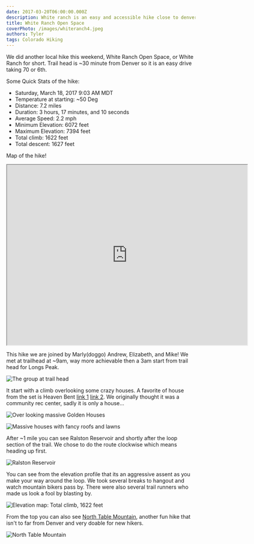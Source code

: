 ```yaml
---
date: 2017-03-20T06:00:00.000Z 
description: White ranch is an easy and accessible hike close to denver.
title: White Ranch Open Space
coverPhoto: /images/whiteranch4.jpeg
authors: Tyler
tags: Colorado Hiking
---
```

We did another local hike this weekend, White Ranch Open Space, or White Ranch for short. Trail head is ~30 minute from Denver so it is an easy drive taking 70 or 6th. 

Some Quick Stats of the hike:

* Saturday, March 18, 2017 9:03 AM MDT
* Temperature at starting: ~50 Deg
* Distance: 7.2 miles
* Duration: 3 hours, 17 minutes, and 10 seconds
* Average Speed: 2.2 mph
* Minimum Elevation: 6072 feet
* Maximum Elevation: 7394 feet
* Total climb: 1622 feet
* Total descent: 1627 feet

Map of the hike!

<iframe title="map of the hike" src="https://www.google.com/maps/d/embed?mid=1V5AQJWg0grHoyGPlSB7bTXwhjkE&hl=en" width="640" height="480"></iframe>

This hike we are joined by Marly(doggo) Andrew, Elizabeth, and Mike! We met at trailhead at ~9am, way more achievable then a 3am start from trail head for Longs Peak.

![The group at trail head](/images/whiteranch1.jpeg)

It start with a climb overlooking some crazy houses. A favorite of house from the set is Heaven Bent [link 1](https://www.zillow.com/homedetails/6455-Dakota-Ridge-Dr-Golden-CO-80403/2146368154_zpid/) [link 2](http://homesoftherich.net/2014/10/heaven-bent-a-35-acre-estate-in-golden-co/). We originally thought it was a community rec center, sadly it is only a house... 

![Over looking massive Golden Houses](/images/whiteranch2.jpeg)

![Massive houses with fancy roofs and lawns](/images/whiteranch3.jpeg)

After ~1 mile you can see Ralston Reservoir and shortly after the loop section of the trail. We chose to do the route clockwise which means heading up first. 

![Ralston Reservoir](/images/whiteranch4.jpeg)

You can see from the elevation profile that its an aggressive assent as you make your way around the loop. We took several breaks to hangout and watch mountain bikers pass by. There were also several trail runners who made us look a fool by blasting by.

![Elevation map: Total climb, 1622 feet](/images/white-ranch-elevation-map.png)

From the top you can also see [North Table Mountain](http://travelsaveandbemerry.com/north-table-mountain/), another fun hike that isn't to far from Denver and very doable for new hikers. 

![North Table Mountain](/images/whiteranch7.jpeg)